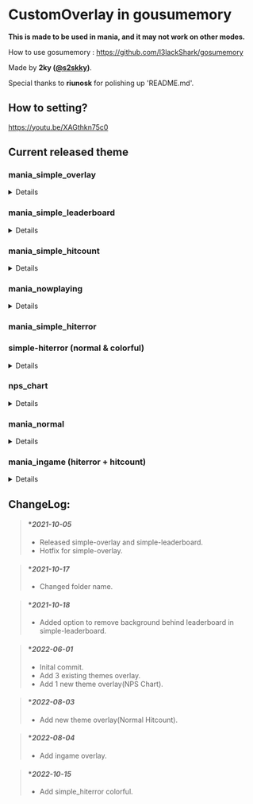 # CustomOverlay in gousumemory
**This is made to be used in mania, and it may not work on other modes.**

How to use gosumemory : https://github.com/l3lackShark/gosumemory

Made by **2ky ([@s2skky](https://twitter.com/s2skky))**.

Special thanks to **riunosk** for polishing up 'README.md'.


## How to setting?
https://youtu.be/XAGthkn75c0

## Current released theme

### mania_simple_overlay
<details><summary>Details</summary>
  
  #### normal mode : 
  
>  - Customizable Colors and Contents.
>  - OBS Size : FHD->520x240,  QHD -> 700x330
>  
>  ![ezgif com-gif-maker](https://user-images.githubusercontent.com/62880311/136022486-44d7bde7-0683-42fe-a5db-ef5804919994.gif)
>
>  
  #### simple mode : 
  
>  - Non-customizable
>  - OBS Size : FHD->280x280,  QHD -> 375x375
>
>![ezgif com-gif-maker (1)](https://user-images.githubusercontent.com/62880311/136022501-cccd83a6-82f3-4bb8-91e1-459e28327c70.gif)
>
</details>
  
### mania_simple_leaderboard
<details><summary>Details</summary>
  
  #### Screenshot:
  
> - OBS size : FHD->280x1080,  QHD->360x1440
> 
> ![ezgif com-gif-maker (2)](https://user-images.githubusercontent.com/62880311/136027869-3c7f2a62-c73f-446e-963f-0e7034ae5ae8.gif)

  #### Features : 
> - It predicts your score in real-time and shows your real-time ranking.
> - When the beatmap does not have global leaderboards, local scores will be shown automatically.
> - To use this overlay you should be osu! APIv1 key and osu! UID.
> - API Links : https://old.ppy.sh/p/api or http://osu.ppy.sh/p/api 
  
  #### Unsupported :
> - ScoreV2 mod and unsubmitted/deleted maps.
> - Some maps may not work for unknown reasons.
  
  #### Special Thanks :
> - **B-Force (inteliser)** : for helping me to make "simple_leaderboard"
</details>

### mania_simple_hitcount
<details><summary>Details</summary>
  
  #### Screenshot : 
> - OBS Size : 220x290
>
>  ![Animation](https://user-images.githubusercontent.com/62880311/171421519-adb2f980-c034-44a4-9918-c2236aaf980e.gif)
>
</details>

### mania_nowplaying
<details><summary>Details</summary>
  
  #### Screenshot : 
> - OBS Size : 540x200
>
> ![capture](https://user-images.githubusercontent.com/62880311/171421414-e76b96d4-1012-4996-b53b-06c4a8f0d1d5.png)
>
</details>

### mania_simple_hiterror
### simple-hiterror (normal & colorful)
<details><summary>Details</summary>
  
  #### Screenshot : 
>
>  ![Animation2](https://user-images.githubusercontent.com/62880311/171418407-3376073b-492a-4a69-99df-40cb530ea156.gif)
>
>  ![GIF 2022-10-15 오후 7-06-36](https://user-images.githubusercontent.com/62880311/195980722-96270dfd-6c3c-42f0-bc8f-13899acf1463.gif)
>
>  - It's not perfect color matching because of LN press&release issue.
  #### Reference
>  - Calculating Tick : [TryZCustomOverlay](https://github.com/FukutoTojido/TryZCustomOverlay) (made by FukutoTojido)
</details>

### nps_chart
<details><summary>Details</summary>
  
  #### Screenshot : 
> - OBS Size : 400x360
>
>  ![Animation](https://user-images.githubusercontent.com/62880311/171416076-b92766ee-d9d8-4262-9fd7-d8168054a8bd.gif)
>
  #### Caution :
>  - ScoreV2 mode is recognized as a note when pressing and releasing LN.
</details>

### mania_normal
<details><summary>Details</summary>
  
  #### Screenshot : 
> - OBS Size : 230x400
>
>  ![image](https://user-images.githubusercontent.com/62880311/182515903-793ff7e5-a838-4548-8a27-b976c753dbb9.png)
>
</details>

### mania_ingame (hiterror + hitcount)
<details><summary>Details</summary>
  
  #### Screenshot : 
> - init ingame size : 380x500 (you must adjust size)
>
>  ![image](https://user-images.githubusercontent.com/62880311/182748095-1fd6eb81-6ce2-48de-a771-15dd6499cf54.png)
>
</details>

## ChangeLog:

> #### **2021-10-05*
> - Released simple-overlay and simple-leaderboard. 
> - Hotfix for simple-overlay.

> #### **2021-10-17*
> - Changed folder name.

> #### **2021-10-18*
> - Added option to remove background behind leaderboard in simple-leaderboard.

> #### **2022-06-01*
> - Inital commit.
> - Add 3 existing themes overlay.
> - Add 1 new theme overlay(NPS Chart).

> #### **2022-08-03*
> - Add new theme overlay(Normal Hitcount).

> #### **2022-08-04*
> - Add ingame overlay.

> #### **2022-10-15*
> - Add simple_hiterror colorful.
